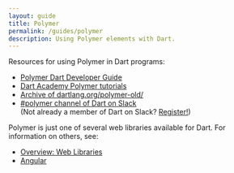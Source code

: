 ```yaml
---
layout: guide
title: Polymer
permalink: /guides/polymer
description: Using Polymer elements with Dart.
---
```


Resources for using Polymer in Dart programs:

* [Polymer Dart Developer Guide](https://github.com/dart-lang/polymer-dart/wiki)
* [Dart Academy Polymer tutorials](https://dart.academy/tag/polymer/)
* [Archive of dartlang.org/polymer-old/](https://web.archive.org/web/20160408053236/https://www.dartlang.org/polymer-old/)
* [#polymer channel of Dart on Slack](https://dartlang.slack.com/messages/polymer/)
  <br>
  (Not already a member of Dart on Slack?
  [Register!](https://dartlang-slack.herokuapp.com/))

Polymer is just one of several web libraries available for Dart.
For information on others, see:

* [Overview: Web Libraries](/guides/web-programming)
* [Angular](/angular)

